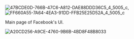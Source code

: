 ![47BCDE0D-766B-47C6-A812-DAE88DDD36C5_4_5005_c](https://user-images.githubusercontent.com/96878908/184499400-ed2010b1-0e32-4138-871f-1ccee69e2bce.jpeg),![FF660A55-7A64-4EA3-91DD-FFB25E25D52A_4_5005_c](https://user-images.githubusercontent.com/96878908/184499424-874c1e02-eebb-4b41-8582-beaa2894d59e.jpeg) 

Main page of Facebook's UI.



![A20CD256-A9CE-4760-9B6B-4BD8F48B8033](https://user-images.githubusercontent.com/96878908/184545464-e4bdb6b4-9897-42e1-a42e-8fb388c32319.jpeg)
